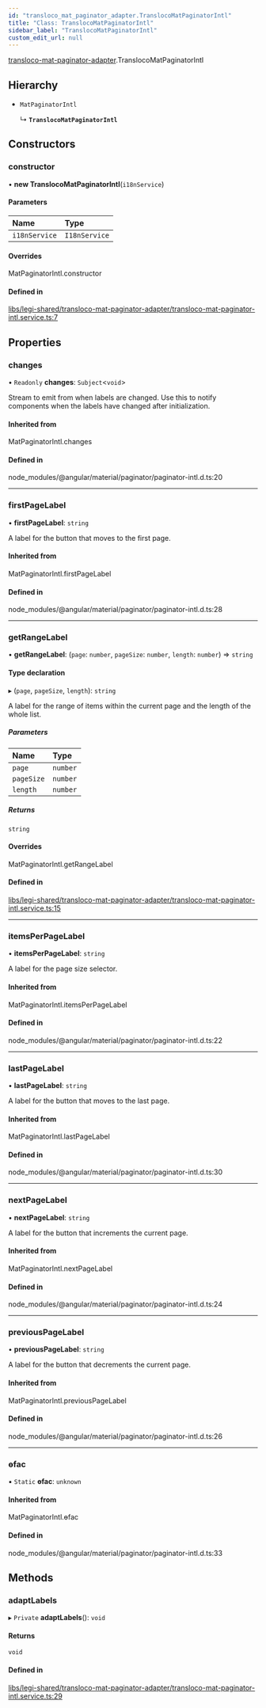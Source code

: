 ```yaml
---
id: "transloco_mat_paginator_adapter.TranslocoMatPaginatorIntl"
title: "Class: TranslocoMatPaginatorIntl"
sidebar_label: "TranslocoMatPaginatorIntl"
custom_edit_url: null
---
```


[transloco-mat-paginator-adapter](../modules/transloco_mat_paginator_adapter).TranslocoMatPaginatorIntl

## Hierarchy

- `MatPaginatorIntl`

  ↳ **`TranslocoMatPaginatorIntl`**

## Constructors

### constructor

• **new TranslocoMatPaginatorIntl**(`i18nService`)

#### Parameters

| Name | Type |
| :------ | :------ |
| `i18nService` | `I18nService` |

#### Overrides

MatPaginatorIntl.constructor

#### Defined in

[libs/legi-shared/transloco-mat-paginator-adapter/transloco-mat-paginator-intl.service.ts:7](https://github.com/cognizone/ng-cognizone/blob/0401c67/libs/legi-shared/transloco-mat-paginator-adapter/transloco-mat-paginator-intl.service.ts#L7)

## Properties

### changes

• `Readonly` **changes**: `Subject`<`void`\>

Stream to emit from when labels are changed. Use this to notify components when the labels have
changed after initialization.

#### Inherited from

MatPaginatorIntl.changes

#### Defined in

node_modules/@angular/material/paginator/paginator-intl.d.ts:20

___

### firstPageLabel

• **firstPageLabel**: `string`

A label for the button that moves to the first page.

#### Inherited from

MatPaginatorIntl.firstPageLabel

#### Defined in

node_modules/@angular/material/paginator/paginator-intl.d.ts:28

___

### getRangeLabel

• **getRangeLabel**: (`page`: `number`, `pageSize`: `number`, `length`: `number`) => `string`

#### Type declaration

▸ (`page`, `pageSize`, `length`): `string`

A label for the range of items within the current page and the length of the whole list.

##### Parameters

| Name | Type |
| :------ | :------ |
| `page` | `number` |
| `pageSize` | `number` |
| `length` | `number` |

##### Returns

`string`

#### Overrides

MatPaginatorIntl.getRangeLabel

#### Defined in

[libs/legi-shared/transloco-mat-paginator-adapter/transloco-mat-paginator-intl.service.ts:15](https://github.com/cognizone/ng-cognizone/blob/0401c67/libs/legi-shared/transloco-mat-paginator-adapter/transloco-mat-paginator-intl.service.ts#L15)

___

### itemsPerPageLabel

• **itemsPerPageLabel**: `string`

A label for the page size selector.

#### Inherited from

MatPaginatorIntl.itemsPerPageLabel

#### Defined in

node_modules/@angular/material/paginator/paginator-intl.d.ts:22

___

### lastPageLabel

• **lastPageLabel**: `string`

A label for the button that moves to the last page.

#### Inherited from

MatPaginatorIntl.lastPageLabel

#### Defined in

node_modules/@angular/material/paginator/paginator-intl.d.ts:30

___

### nextPageLabel

• **nextPageLabel**: `string`

A label for the button that increments the current page.

#### Inherited from

MatPaginatorIntl.nextPageLabel

#### Defined in

node_modules/@angular/material/paginator/paginator-intl.d.ts:24

___

### previousPageLabel

• **previousPageLabel**: `string`

A label for the button that decrements the current page.

#### Inherited from

MatPaginatorIntl.previousPageLabel

#### Defined in

node_modules/@angular/material/paginator/paginator-intl.d.ts:26

___

### ɵfac

▪ `Static` **ɵfac**: `unknown`

#### Inherited from

MatPaginatorIntl.ɵfac

#### Defined in

node_modules/@angular/material/paginator/paginator-intl.d.ts:33

## Methods

### adaptLabels

▸ `Private` **adaptLabels**(): `void`

#### Returns

`void`

#### Defined in

[libs/legi-shared/transloco-mat-paginator-adapter/transloco-mat-paginator-intl.service.ts:29](https://github.com/cognizone/ng-cognizone/blob/0401c67/libs/legi-shared/transloco-mat-paginator-adapter/transloco-mat-paginator-intl.service.ts#L29)
